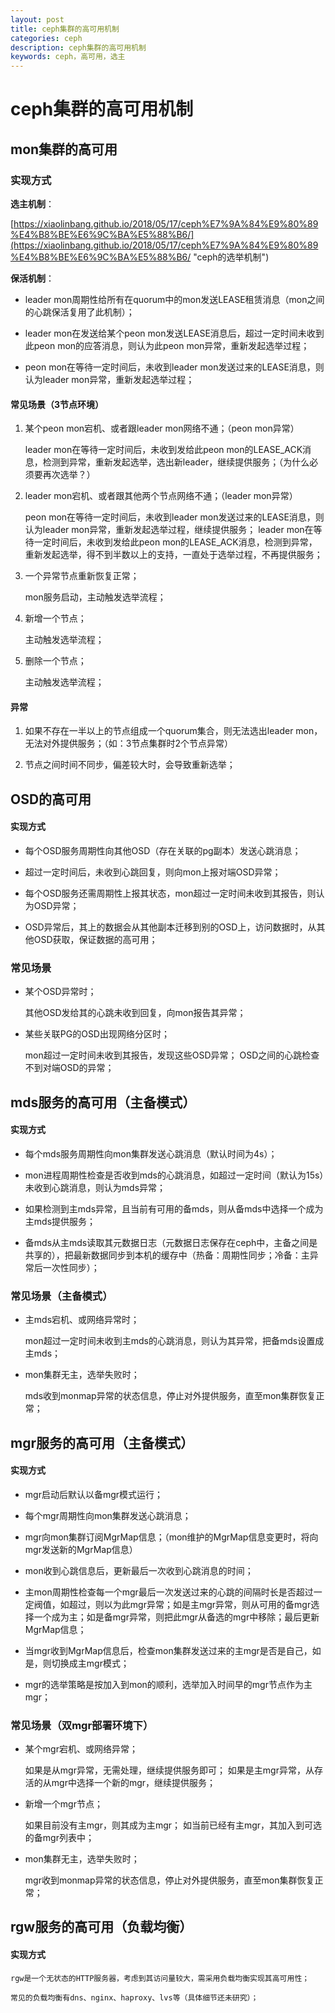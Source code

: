 ```yaml
---
layout: post
title: ceph集群的高可用机制
categories: ceph
description: ceph集群的高可用机制
keywords: ceph，高可用，选主
---
```



# ceph集群的高可用机制

## mon集群的高可用

### 实现方式

**选主机制**：

[https://xiaolinbang.github.io/2018/05/17/ceph%E7%9A%84%E9%80%89%E4%B8%BE%E6%9C%BA%E5%88%B6/](https://xiaolinbang.github.io/2018/05/17/ceph%E7%9A%84%E9%80%89%E4%B8%BE%E6%9C%BA%E5%88%B6/ "ceph的选举机制")

**保活机制**：

- leader mon周期性给所有在quorum中的mon发送LEASE租赁消息（mon之间的心跳保活复用了此机制）；

- leader mon在发送给某个peon mon发送LEASE消息后，超过一定时间未收到此peon mon的应答消息，则认为此peon mon异常，重新发起选举过程；

- peon mon在等待一定时间后，未收到leader mon发送过来的LEASE消息，则认为leader mon异常，重新发起选举过程；

#### 常见场景（3节点环境）

1. 某个peon mon宕机、或者跟leader mon网络不通；（peon mon异常）

	leader mon在等待一定时间后，未收到发给此peon mon的LEASE_ACK消息，检测到异常，重新发起选举，选出新leader，继续提供服务；（为什么必须要再次选举？）

2. leader mon宕机、或者跟其他两个节点网络不通；（leader mon异常）

	peon mon在等待一定时间后，未收到leader mon发送过来的LEASE消息，则认为leader mon异常，重新发起选举过程，继续提供服务；
	leader mon在等待一定时间后，未收到发给此peon mon的LEASE_ACK消息，检测到异常，重新发起选举，得不到半数以上的支持，一直处于选举过程，不再提供服务；

3. 一个异常节点重新恢复正常；

	mon服务启动，主动触发选举流程；

4. 新增一个节点；

	主动触发选举流程；

5. 删除一个节点；

	主动触发选举流程；

#### 异常

1. 如果不存在一半以上的节点组成一个quorum集合，则无法选出leader mon，无法对外提供服务；（如：3节点集群时2个节点异常）

2. 节点之间时间不同步，偏差较大时，会导致重新选举；


## OSD的高可用

#### 实现方式

- 每个OSD服务周期性向其他OSD（存在关联的pg副本）发送心跳消息；

- 超过一定时间后，未收到心跳回复，则向mon上报对端OSD异常；

- 每个OSD服务还需周期性上报其状态，mon超过一定时间未收到其报告，则认为OSD异常；

- OSD异常后，其上的数据会从其他副本迁移到别的OSD上，访问数据时，从其他OSD获取，保证数据的高可用；

### 常见场景

- 某个OSD异常时；

	其他OSD发给其的心跳未收到回复，向mon报告其异常；

- 某些关联PG的OSD出现网络分区时；

	mon超过一定时间未收到其报告，发现这些OSD异常；
	OSD之间的心跳检查不到对端OSD的异常；

## mds服务的高可用（主备模式）

#### 实现方式

- 每个mds服务周期性向mon集群发送心跳消息（默认时间为4s）；

- mon进程周期性检查是否收到mds的心跳消息，如超过一定时间（默认为15s）未收到心跳消息，则认为mds异常；

- 如果检测到主mds异常，且当前有可用的备mds，则从备mds中选择一个成为主mds提供服务；

- 备mds从主mds读取其元数据日志（元数据日志保存在ceph中，主备之间是共享的），把最新数据同步到本机的缓存中（热备：周期性同步；冷备：主异常后一次性同步）；

### 常见场景（主备模式）

- 主mds宕机、或网络异常时；

	mon超过一定时间未收到主mds的心跳消息，则认为其异常，把备mds设置成主mds；

- mon集群无主，选举失败时；

	mds收到monmap异常的状态信息，停止对外提供服务，直至mon集群恢复正常；


## mgr服务的高可用（主备模式）

#### 实现方式

- mgr启动后默认以备mgr模式运行；

- 每个mgr周期性向mon集群发送心跳消息；

- mgr向mon集群订阅MgrMap信息；（mon维护的MgrMap信息变更时，将向mgr发送新的MgrMap信息）

- mon收到心跳信息后，更新最后一次收到心跳消息的时间；

- 主mon周期性检查每一个mgr最后一次发送过来的心跳的间隔时长是否超过一定阀值，如超过，则以为此mgr异常；如是主mgr异常，则从可用的备mgr选择一个成为主；如是备mgr异常，则把此mgr从备选的mgr中移除；最后更新MgrMap信息；

- 当mgr收到MgrMap信息后，检查mon集群发送过来的主mgr是否是自己，如是，则切换成主mgr模式；

- mgr的选举策略是按加入到mon的顺利，选举加入时间早的mgr节点作为主mgr；

### 常见场景（双mgr部署环境下）

- 某个mgr宕机、或网络异常；

	如果是从mgr异常，无需处理，继续提供服务即可；
	如果是主mgr异常，从存活的从mgr中选择一个新的mgr，继续提供服务；

- 新增一个mgr节点；

	如果目前没有主mgr，则其成为主mgr；
	如当前已经有主mgr，其加入到可选的备mgr列表中；

- mon集群无主，选举失败时；

	mgr收到monmap异常的状态信息，停止对外提供服务，直至mon集群恢复正常；

## rgw服务的高可用（负载均衡）

#### 实现方式

	rgw是一个无状态的HTTP服务器，考虑到其访问量较大，需采用负载均衡实现其高可用性；

	常见的负载均衡有dns、nginx、haproxy、lvs等（具体细节还未研究）；
